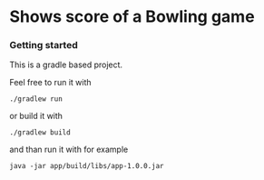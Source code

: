 # Shows score of a Bowling game

### Getting started

This is a gradle based project.

Feel free to run it with

```shell
./gradlew run
```

or build it with

```shell
./gradlew build
```

and than run it with for example

```shell
java -jar app/build/libs/app-1.0.0.jar
```
